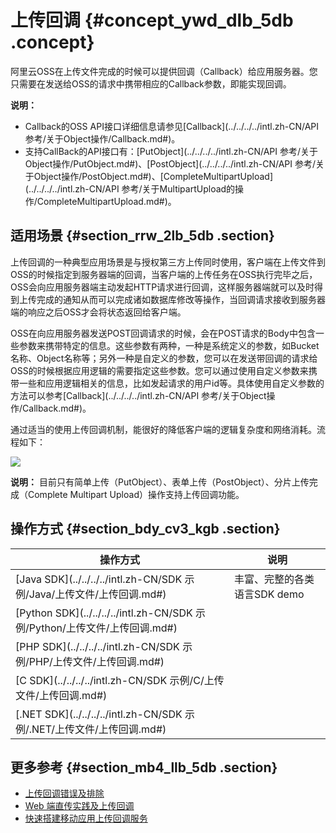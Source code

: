 # 上传回调 {#concept_ywd_dlb_5db .concept}

阿里云OSS在上传文件完成的时候可以提供回调（Callback）给应用服务器。您只需要在发送给OSS的请求中携带相应的Callback参数，即能实现回调。

**说明：** 

-   Callback的OSS API接口详细信息请参见[Callback](../../../../intl.zh-CN/API 参考/关于Object操作/Callback.md#)。
-   支持CallBack的API接口有：[PutObject](../../../../intl.zh-CN/API 参考/关于Object操作/PutObject.md#)、[PostObject](../../../../intl.zh-CN/API 参考/关于Object操作/PostObject.md#)、[CompleteMultipartUpload](../../../../intl.zh-CN/API 参考/关于MultipartUpload的操作/CompleteMultipartUpload.md#)。

## 适用场景 {#section_rrw_2lb_5db .section}

上传回调的一种典型应用场景是与授权第三方上传同时使用，客户端在上传文件到OSS的时候指定到服务器端的回调，当客户端的上传任务在OSS执行完毕之后，OSS会向应用服务器端主动发起HTTP请求进行回调，这样服务器端就可以及时得到上传完成的通知从而可以完成诸如数据库修改等操作，当回调请求接收到服务器端的响应之后OSS才会将状态返回给客户端。

OSS在向应用服务器发送POST回调请求的时候，会在POST请求的Body中包含一些参数来携带特定的信息。这些参数有两种，一种是系统定义的参数，如Bucket名称、Object名称等；另外一种是自定义的参数，您可以在发送带回调的请求给OSS的时候根据应用逻辑的需要指定这些参数。您可以通过使用自定义参数来携带一些和应用逻辑相关的信息，比如发起请求的用户id等。具体使用自定义参数的方法可以参考[Callback](../../../../intl.zh-CN/API 参考/关于Object操作/Callback.md#)。

通过适当的使用上传回调机制，能很好的降低客户端的逻辑复杂度和网络消耗。流程如下：

![](http://static-aliyun-doc.oss-cn-hangzhou.aliyuncs.com/assets/img/4366/15658391121064_zh-CN.jpg)

**说明：** 目前只有简单上传（PutObject）、表单上传（PostObject）、分片上传完成（Complete Multipart Upload）操作支持上传回调功能。

## 操作方式 {#section_bdy_cv3_kgb .section}

|操作方式|说明|
|----|--|
|[Java SDK](../../../../intl.zh-CN/SDK 示例/Java/上传文件/上传回调.md#)|丰富、完整的各类语言SDK demo|
|[Python SDK](../../../../intl.zh-CN/SDK 示例/Python/上传文件/上传回调.md#)|
|[PHP SDK](../../../../intl.zh-CN/SDK 示例/PHP/上传文件/上传回调.md#)|
|[C SDK](../../../../intl.zh-CN/SDK 示例/C/上传文件/上传回调.md#)|
|[.NET SDK](../../../../intl.zh-CN/SDK 示例/.NET/上传文件/上传回调.md#)|

## 更多参考 {#section_mb4_llb_5db .section}

-   [上传回调错误及排除](../../../../intl.zh-CN/常见错误排查/上传回调错误及排除.md#)
-   [Web 端直传实践及上传回调](../../../../intl.zh-CN/最佳实践/Web端上传数据至OSS/Web端PostObject直传实践/Web端PostObject直传实践简介.md#)
-   [快速搭建移动应用上传回调服务](../../../../intl.zh-CN/最佳实践/移动应用端直传实践/快速搭建移动应用上传回调服务.md#)

